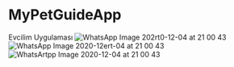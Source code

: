 # MyPetGuideApp
 Evcilim Uygulaması
![WhatsApp Image 202rt0-12-04 at 21 00 43](https://user-images.githubusercontent.com/48439593/101198282-46fca200-3674-11eb-93b8-b91f2d74fe3f.jpeg)
![WhatsApp Image 2020-12ert-04 at 21 00 43](https://user-images.githubusercontent.com/48439593/101198321-5976db80-3674-11eb-911e-46ba0e2865d1.jpeg)
![WhatsArtpp Image 2020-12-04 at 21 00 43](https://user-images.githubusercontent.com/48439593/101198330-5c71cc00-3674-11eb-9722-da2856fdff7a.jpeg)

